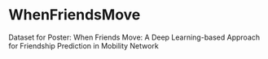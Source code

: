 # WhenFriendsMove
Dataset for Poster: When Friends Move: A Deep Learning-based Approach for Friendship Prediction in Mobility Network

